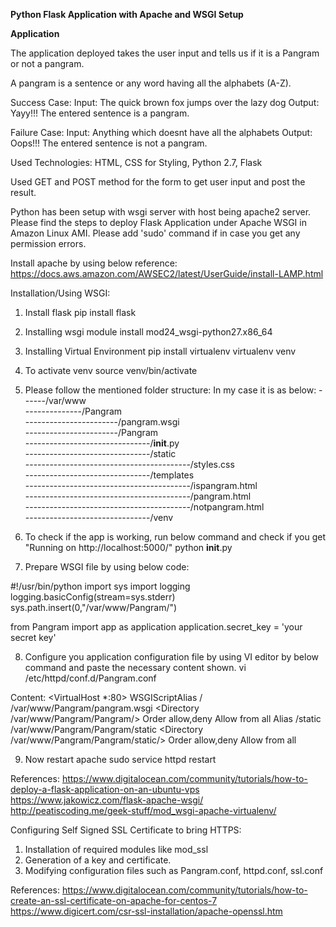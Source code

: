 **Python Flask Application with Apache and WSGI Setup**  

**Application**  

The application deployed takes the user input and tells us if it is a Pangram or not a pangram.

A pangram is a sentence or any word having all the alphabets (A-Z).

Success Case:
Input: The quick brown fox jumps over the lazy dog
Output: Yayy!!! The entered sentence is a pangram.

Failure Case:
Input: Anything which doesnt have all the alphabets
Output: Oops!!! The entered sentence is not a pangram.

Used Technologies: HTML, CSS for Styling, Python 2.7, Flask

Used GET and POST method for the form to get user input and post the result.

Python has been setup with wsgi server with host being apache2 server. Please find the steps to deploy Flask Application under Apache WSGI in Amazon Linux AMI. Please add 'sudo' command if in case you get any permission errors.

Install apache by using below reference:
https://docs.aws.amazon.com/AWSEC2/latest/UserGuide/install-LAMP.html

Installation/Using WSGI:

1. Install flask
pip install flask

2. Installing wsgi module
install mod24_wsgi-python27.x86_64

3. Installing Virtual Environment
pip install virtualenv 
virtualenv venv

4. To activate venv
source venv/bin/activate 

5. Please follow the mentioned folder structure: In my case it is as below:
------/var/www  
--------------/Pangram  
-----------------------/pangram.wsgi  
-----------------------/Pangram  
-------------------------------/__init__.py  
-------------------------------/static  
-----------------------------------------/styles.css  
-------------------------------/templates  
-----------------------------------------/ispangram.html  
-----------------------------------------/pangram.html  
-----------------------------------------/notpangram.html  
-------------------------------/venv  

6. To check if the app is working, run below command and check if you get "Running on http://localhost:5000/"
python __init__.py 

7. Prepare WSGI file by using below code:

#!/usr/bin/python
import sys
import logging
logging.basicConfig(stream=sys.stderr)
sys.path.insert(0,"/var/www/Pangram/")

from Pangram import app as application
application.secret_key = 'your secret key'

8. Configure you application configuration file by using VI editor by below command and paste the necessary content shown.
vi /etc/httpd/conf.d/Pangram.conf

Content:
<VirtualHost *:80>
    WSGIScriptAlias / /var/www/Pangram/pangram.wsgi
    <Directory /var/www/Pangram/Pangram/>
        Order allow,deny
        Allow from all
    </Directory>
    Alias /static /var/www/Pangram/Pangram/static
   <Directory /var/www/Pangram/Pangram/static/>
        Order allow,deny
        Allow from all
   </Directory>
</VirtualHost>

9. Now restart apache
sudo service httpd restart

References: 
https://www.digitalocean.com/community/tutorials/how-to-deploy-a-flask-application-on-an-ubuntu-vps
https://www.jakowicz.com/flask-apache-wsgi/
http://peatiscoding.me/geek-stuff/mod_wsgi-apache-virtualenv/


Configuring Self Signed SSL Certificate to bring HTTPS: 
1. Installation of required modules like mod_ssl
2. Generation of a key and certificate.
3. Modifying configuration files such as Pangram.conf, httpd.conf, ssl.conf

References: 
https://www.digitalocean.com/community/tutorials/how-to-create-an-ssl-certificate-on-apache-for-centos-7
https://www.digicert.com/csr-ssl-installation/apache-openssl.htm
